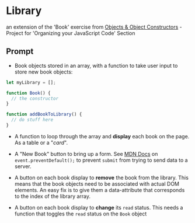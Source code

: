 # Library
an extension of the 'Book' exercise from [Objects & Object Constructors](../../organizing-objects_and_object_constructors.md) - 
Project for 'Organizing your JavaScript Code' Section

## Prompt
- Book objects stored in an array, with a function to take user input to store 
new book objects:
```javascript
let myLibrary = [];

function Book() {
  // the constructor
}

function addBookToLibrary() {
  // do stuff here
}
```

- A function to loop through the array and **display** each book on the page. 
As a table or a "*card*".

- A "New Book" button to bring up a form. See [MDN Docs](https://developer.mozilla.org/en-US/docs/Web/API/Event/preventDefault) 
on `event.preventDefault();` to prevent `submit` from trying to send data to a 
server.

- A button on each book display to **remove** the book from the library. This 
means that the book objects need to be associated with actual DOM elements. An 
easy fix is to give them a data-attribute that corresponds to the index of the 
library array.

- A button on each book display to **change** its `read` status. This needs a 
function that toggles the `read` status on the `Book` object
